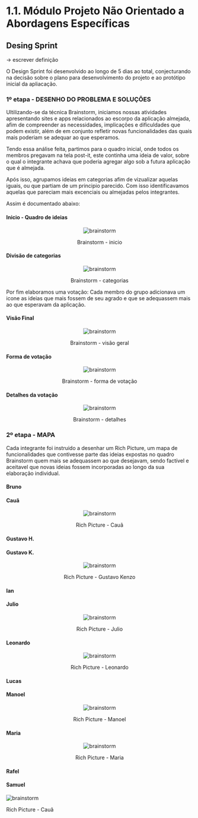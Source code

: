 # 1.1. Módulo Projeto Não Orientado a Abordagens Específicas

## Desing Sprint

-> escrever definição

O Design Sprint foi desenvolvido ao longo de 5 dias ao total, conjecturando na decisão sobre o plano para desenvolvimento do projeto e ao protótipo inicial da apliacação.

### 1º etapa - DESENHO DO PROBLEMA E SOLUÇÕES

Ultilizando-se da técnica Brainstorm, iniciamos nossas atividades apresentando sites e apps relacionados ao escorpo da aplicação almejada, afim de compreender as necessidades, implicações e dificuldades que podem existir, além de em conjunto refletir novas funcionalidades das quais mais poderiam se adequar ao que esperamos.

Tendo essa análise feita, partimos para o quadro inicial, onde todos os membros pregavam na tela post-it, este continha uma ideia de valor, sobre o qual o integrante achava que poderia agregar algo sob a futura aplicação que é almejada.

Após isso, agrupamos ideias em categorias afim de vizualizar aquelas iguais, ou que partiam de um principio parecido. Com isso identificavamos aquelas que pareciam mais excenciais ou almejadas pelos integrantes.

Assim é documentado abaixo:

<!-- tabs:start -->

#### **Inicio - Quadro de ideias**

<figure align="center">

![brainstorm](../assets/brainstorm/brainstorm1.jpeg)

  <figcaption>Brainstorm - inicio</figcaption>
</figure>

#### **Divisão de categorias**

<figure align="center">

![brainstorm](../assets/brainstorm/brainstorm_categoria.jpeg)

  <figcaption>Brainstorm - categorias</figcaption>
</figure>

<!-- tabs:end -->

Por fim elaboramos uma votação: Cada membro do grupo adicionava um icone as ideias que mais fossem de seu agrado e que se adequassem mais ao que esperavam da aplicação.

<!-- tabs:start -->

#### **Visão Final**

<figure align="center">

![brainstorm](../assets/brainstorm/brainstorm1_votacao.jpeg)

  <figcaption>Brainstorm - visão geral</figcaption>
</figure>

#### **Forma de votação**

<figure align="center">

![brainstorm](../assets/brainstorm/brainstorm_icones.jpeg)

  <figcaption>Brainstorm - forma de votação</figcaption>
</figure>

#### **Detalhes da votação**

<figure align="center">

![brainstorm](../assets/brainstorm/brainstorm_detalhado.jpeg)

  <figcaption>Brainstorm - detalhes</figcaption>
</figure>

<!-- tabs:end -->

### 2º etapa - MAPA

Cada integrante foi instruido a desenhar um Rich Picture, um mapa de funcionalidades que contivesse parte das ideias expostas no quadro Brainstorm quem mais se adequassem ao que desejavam, sendo factível e aceitavel que novas ideias fossem incorporadas ao longo da sua elaboração individual.

<!-- tabs:start -->

#### **Bruno**

#### **Cauã**

<figure align="center">

![brainstorm](../assets/richPicture/RichPictureCauaMatheus.jpeg)

  <figcaption>Rich Picture - Cauã</figcaption>
</figure>

#### **Gustavo H.**

#### **Gustavo K.**

<figure align="center">

![brainstorm](../assets/richPicture/RichPictureGustavoKenzo.png)

  <figcaption>Rich Picture - Gustavo Kenzo</figcaption>
</figure>

#### **Ian**

#### **Julio**

<figure align="center">

![brainstorm](../assets/richPicture/RichPictureJulio.jpeg)

  <figcaption>Rich Picture - Julio</figcaption>
</figure>

#### **Leonardo**

<figure align="center">

![brainstorm](../assets/richPicture/RichPictureLeonardo.jpeg)

  <figcaption>Rich Picture - Leonardo</figcaption>
</figure>

#### **Lucas**

#### **Manoel**

<figure align="center">

![brainstorm](../assets/richPicture/RichPictureManoel.jpeg)

  <figcaption>Rich Picture - Manoel</figcaption>
</figure>

#### **Maria**

<figure align="center">

![brainstorm](../assets/richPicture/RichPictureMaria.jpeg)

  <figcaption>Rich Picture - Maria</figcaption>
</figure>

#### **Rafel**

#### **Samuel**

![brainstorm](../assets/richPicture/RichPictureSamuelRicardo.jpeg)

  <figcaption>Rich Picture - Cauã</figcaption>
</figure>

<!-- tabs:end -->
